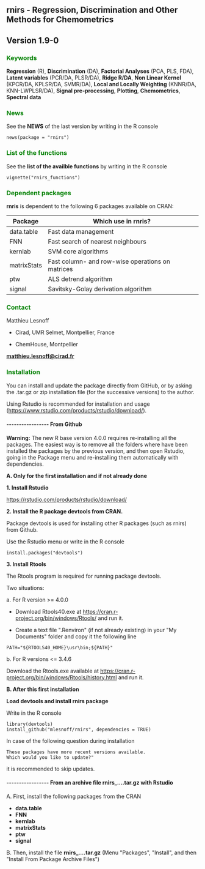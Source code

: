 ## rnirs - Regression, Discrimination and Other Methods for Chemometrics  
## <span style="color:grey40"> **Version 1.9-0** </span> 

### <span style="color:green"> **Keywords** </span> 

**Regression** (R), **Discrimination** (DA), **Factorial Analyses** (PCA, PLS, FDA), **Latent variables** (PCR/DA, PLSR/DA), **Ridge R/DA**, **Non Linear Kernel** (KPCR/DA, KPLSR/DA, SVMR/DA), **Local and Locally Weighting** (KNNR/DA, KNN-LWPLSR/DA), **Signal pre-processing**, **Plotting**, **Chemometrics**, **Spectral data**

### <span style="color:green"> **News** </span> 

See the **NEWS** of the last version by writing in the R console
```{r}
news(package = "rnirs")
```

### <span style="color:green"> **List of the functions** </span> 

See the **list of the availble functions** by writing in the R console
```{r}
vignette("rnirs_functions")
```

### <span style="color:green"> **Dependent packages** </span> 

**rnris** is dependent to the following 6 packages available on CRAN:

| Package | Which use in rnris? |
|---|---|
| data.table | Fast data management |
| FNN | Fast search of nearest neighbours |
| kernlab | SVM core algorithms |
| matrixStats | Fast column- and row-wise operations on matrices |
| ptw | ALS detrend algorithm |
| signal | Savitsky-Golay derivation algorithm |

### <span style="color:green"> **Contact** </span> 

Matthieu Lesnoff

- Cirad, UMR Selmet, Montpellier, France

- ChemHouse, Montpellier

**matthieu.lesnoff@cirad.fr**

### <span style="color:green"> **Installation** </span> 

You can install and update the package directly from GitHub, or by asking the .tar.gz or zip installation file (for the successive versions) to the author. 

Using Rstudio is recommended for installation and usage (https://www.rstudio.com/products/rstudio/download/).

#### **----------------- From Github**

**Warning:** The new R base version 4.0.0 requires re-installing all the packages. The easiest way is to remove all the folders where have been installed the packages by the previous version, and then open Rstudio, going in the Package menu and re-installing them automatically with dependencies.

**A. Only for the first installation and if not already done** 

**1. Install Rstudio**

https://rstudio.com/products/rstudio/download/ 

**2. Install the R package devtools from CRAN.** 

Package devtools is used for installing other R packages (such as rnirs) from Github.  

Use the Rstudio menu or write in the R console
```{r}
install.packages("devtools")
```

**3. Install Rtools**

The Rtools program is required for running package devtools.

Two situations:

a. For R version >= 4.0.0

- Download Rtools40.exe at https://cran.r-project.org/bin/windows/Rtools/ and run it.

- Create a text file ".Renviron" (if not already existing) in your "My Documents" folder and copy it the following line
```{r}
PATH="${RTOOLS40_HOME}\usr\bin;${PATH}"
```

b. For R versions <= 3.4.6

Download the Rtools.exe available at https://cran.r-project.org/bin/windows/Rtools/history.html and run it.

**B. After this first installation** 

**Load devtools and install rnirs package** 

Write in the R console
```{r}
library(devtools)
install_github("mlesnoff/rnirs", dependencies = TRUE)
```

In case of the following question during installation
```{r}
These packages have more recent versions available.
Which would you like to update?"
```
it is recommended to skip updates.

#### **----------------- From an archive file rnirs_....tar.gz with Rstudio**

A. First, install the following packages from the CRAN

- **data.table**
- **FNN**
- **kernlab**
- **matrixStats**
- **ptw**
- **signal**

B. Then, install the file **rnirs_....tar.gz** (Menu "Packages", "Install", and then "Install From Package Archive Files")


